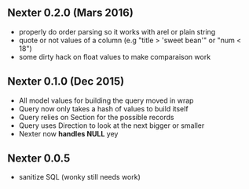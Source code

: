## Nexter 0.2.0 (Mars 2016)

* properly do order parsing so it works with arel or plain string
* quote or not values of a column (e.g "title > 'sweet bean'" or "num < 18")
* some dirty hack on float values to make comparaison work

## Nexter 0.1.0 (Dec 2015)

* All model values for building the query moved in wrap
* Query now only takes a hash of values to build itself
* Query relies on Section for the possible records
* Query uses Direction to look at the next bigger or smaller
* Nexter now **handles NULL** yey


## Nexter 0.0.5

* sanitize SQL (wonky still needs work)